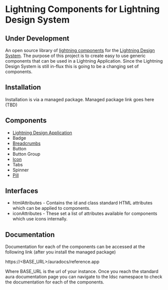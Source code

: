 # Lightning Components for Lightning Design System

## Under Development
An open source library of [lightning components](https://developer.salesforce.com/docs/atlas.en-us.lightning.meta/lightning/) for the [Lightning Design System](http://www.lightningdesignsystem.com/). The purpose of this project is to create easy to use generic components that can be used in a Lightning Application. Since the Lightning Design System is still in-flux this is going to be a changing set of components.

## Installation

Installation is via a managed package.
Managed package link goes here (TBD)

## Components

- [Lightning Design Application](documentation/lightningDesignApplication.md)
- Badge
- [Breadcrumbs](documentation/breadcrumbs.md)
- Button
- Button Group
- [Icon](documentation/icon.md)
- Tabs
- Spinner
- [Pill](documentation/pill.md)

## Interfaces

- htmlAttributes - Contains the id and class standard HTML attributes which can be applied to components.
- iconAttributes - These set a list of attributes available for components which use icons internally.

## Documentation

Documentation for each of the components can be accessed at the following link (after you install the managed package)

https://<BASE_URL>/auradocs/reference.app

Where BASE_URL is the url of your instance. Once you reach the standard aura documentation page you can navigate to the ldsc namespace to check the documentation for each of the components.
